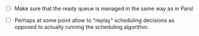 
  - [ ] Make sure that the ready queue is managed in the same way as in Parsl

  - [ ] Perhaps at some point allow to "replay" scheduling decisions as opposed to actually running the scheduling algorithm.
